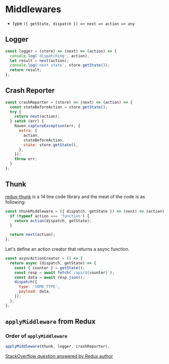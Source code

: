 # Middlewares

- type `({ getState, dispatch }) => next => action => any`

## Logger

```js
const logger = (store) => (next) => (action) => {
  console.log('dispatching', action);
  let result = next(action);
  console.log('next state', store.getState());
  return result;
};
```

## Crash Reporter

```js
const crashReporter = (store) => (next) => (action) => {
  const stateBeforeAction = store.getState();
  try {
    return next(action);
  } catch (err) {
    Raven.captureException(err, {
      extra: {
        action,
        stateBeforeAction,
        state: store.getState(),
      },
    });
    throw err;
  }
};
```

## Thunk

[redux-thunk](https://github.com/reduxjs/redux-thunk/blob/master/src/index.js)
is a 14 line code library and the meat of the code is as following:

```js
const thunkMiddleware = ({ dispatch, getState }) => (next) => (action) => {
  if (typeof action === 'function') {
    return action(dispatch, getState);
  }

  return next(action);
};
```

Let's define an action creator that returns a async function.

```js
const asyncActionCreator = () => {
  return async (dispatch, getState) => {
    const { counter } = getState();
    const resp = await fetch(`/api/${counter}`);
    const data = await resp.json();
    dispatch({
      type: 'SOME_TYPE',
      payload: data,
    });
  };
};
```

## `applyMiddleware` from Redux

### Order of `applyMiddleware`

```js
applyMiddleware(thunk, logger, crashReporter);
```

[StackOverflow question answered by Redux author](https://stackoverflow.com/questions/46608411/order-of-multiple-middleware-in-react-redux)
